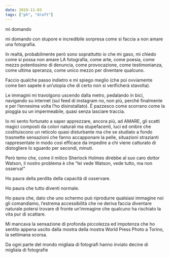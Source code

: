 ```yaml
---
date: 2019-11-03
tags: ["ph", "draft"]
---
```

mi domando

mi domando con stupore e incredibile sorpresa
come si faccia a non amare una fotografia.

In realtà, probabilmente però sono soprattutto io che mi gaso, mi chiedo come si possa non amare LA fotografia, come arte, come poesia, come mezzo potentissimo di denuncia, come provocazione, come testimonianza, come ultima speranza, come unico mezzo per diventare qualcuno.

Faccio qualche passo indietro e mi spiego meglio (che poi ovviamente come ben sapete è un’utopia che di certo non si verificherà stavolta).

Le immagini mi travolgono uscendo dalla metro, pedalando in bici, navigando su internet (sul feed di instagram no, non più, perché finalmente e per l’ennesima volta l’ho disinstallato).
È pazzesco come scorrano come la pioggia su un impermeabile, quasi senza lasciare traccia.

Io mi sento fortunato a saper apprezzare, ancora più, ad AMARE, gli scatti magici composti da colori naturali ma stupefacenti, luci ed ombre che costituiscono un reticolo quasi disturbante ma che se studiato a fondo trasmette sensazioni che fanno accapponare la pelle, situazioni strazianti rappresentate in modo così efficace da impedire a chi viene catturato di distogliere lo sguardo per secondi, minuti.

Però temo che, come il mitico Sherlock Holmes direbbe al suo caro dottor Watson, il nostro problema è che “lei vede Watson, vede tutto, ma non osserva!”

Ho paura della perdita della capacità di osservare.

Ho paura che tutto diventi normale.

Ho paura che, dato che uno schermo può riprodurre qualsiasi immagine noi gli comandiamo, l’estrema accessibilità che ne deriva faccia diventare naturale potersi trovare di fronte un’immagine che qualcuno ha rischiato la vita pur di scattare.

Mi mancava la sensazione di profonda piccolezza ed impotenza che ho sentito appena uscito dalla mostra della mostra World Press Photo a Torino, la settimana scorsa.

Da ogni parte del mondo migliaia di fotografi hanno inviato decine di migliaia di fotografie 